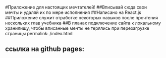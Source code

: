 #Приложение для настоящих мечтателей!
##Вписывай сюда свои мечты и удаляй их по мере исполнения
##Написано на React.js
##Приложение служит отработке некоторых навыков после прочтения нескольких глав учебника
##В планах подключение сайта к локальному хранилищу, чтобы вписанные мечты не терялись при перезагрузке страницы permalink: /index.html
## ссылка на github pages: 